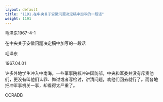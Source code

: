 ```yaml
---
layout: default
title: "1191.在中央关于安徽问题决定稿中加写的一段话"
weight: 1191
---
```


毛泽东1967-4-1

在中央关于安徽问题决定稿中加写的一段话

毛泽东

1967.04.01

许多外地学生冲入中南海，一些军事院校冲进国防部，中央和军委并没有斥责他们，更没有叫他们认罪、悔过或者写检讨，讲清问题，劝他们回去就行了。而各地把冲军事机关一事，却看得太严重了。

CCRADB

